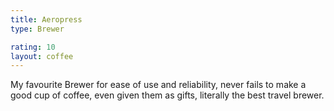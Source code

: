 ```yaml
---
title: Aeropress
type: Brewer

rating: 10
layout: coffee
---
```


My favourite Brewer for ease of use and reliability, never fails to make a good cup of coffee, even given them as gifts, literally the best travel brewer.
